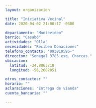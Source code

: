 ```yaml
---
layout: organizacion

title: "Iniciativa Vecinal"
date: 2020-04-02 21:00:17 -0300

departamento: "Montevideo"
barrio: "Casabó"
actividades: "Olla"
necesidades: "Reciben Donaciones"
telefono_contacto: "093819595-"
direccion: "Senegal 3785 esq. Charcas."
ubicacion:
  latitud: -34,8863718
  longitud: -56,2682051

otros_contactos: ""
horario: ""
aclaraciones: "Entrega de vianda"
cuenta_bancaria: ""

---
```


